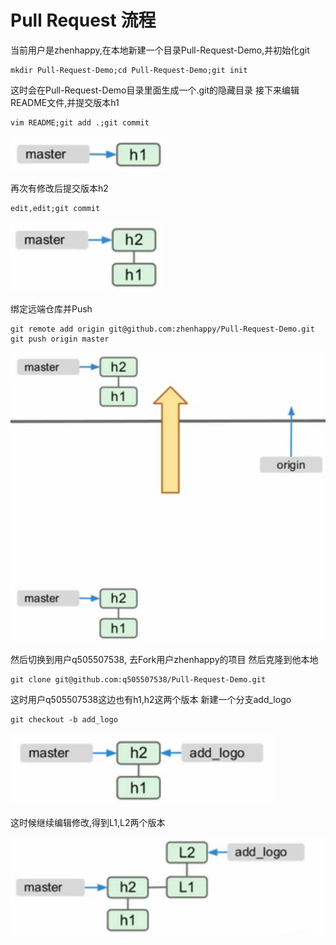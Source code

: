# Pull Request 流程
当前用户是zhenhappy,在本地新建一个目录Pull-Request-Demo,并初始化git

    mkdir Pull-Request-Demo;cd Pull-Request-Demo;git init
这时会在Pull-Request-Demo目录里面生成一个.git的隐藏目录
接下来编辑README文件,并提交版本h1


    vim README;git add .;git commit

![enter description here][1]

再次有修改后提交版本h2

    edit,edit;git commit

![enter description here][2]

绑定远端仓库并Push

    git remote add origin git@github.com:zhenhappy/Pull-Request-Demo.git
    git push origin master

![enter description here][3]

然后切换到用户q505507538, 去Fork用户zhenhappy的项目
然后克隆到他本地

    git clone git@github.com:q505507538/Pull-Request-Demo.git

这时用户q505507538这边也有h1,h2这两个版本
新建一个分支add_logo

    git checkout -b add_logo

![enter description here][4]

这时候继续编辑修改,得到L1,L2两个版本

![enter description here][5]




  [1]: ./images/1443077250671.jpg "1443077250671.jpg"
  [2]: ./images/1443077332128.jpg "1443077332128.jpg"
  [3]: ./images/1443077702234.jpg "1443077702234.jpg"
  [4]: ./images/1443080775460.jpg "1443080775460.jpg"
  [5]: ./images/1443080824333.jpg "1443080824333.jpg"
